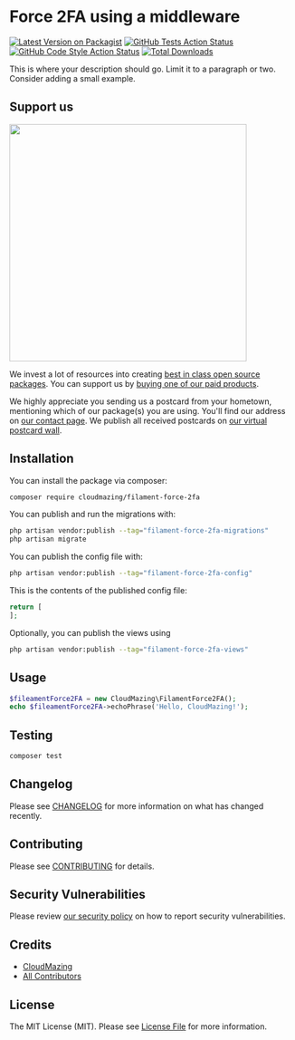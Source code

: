 # Force 2FA using a middleware

[![Latest Version on Packagist](https://img.shields.io/packagist/v/cloudmazing/filament-force-2fa.svg?style=flat-square)](https://packagist.org/packages/cloudmazing/filament-force-2fa)
[![GitHub Tests Action Status](https://img.shields.io/github/workflow/status/cloudmazing/filament-force-2fa/run-tests?label=tests)](https://github.com/cloudmazing/filament-force-2fa/actions?query=workflow%3Arun-tests+branch%3Amain)
[![GitHub Code Style Action Status](https://img.shields.io/github/workflow/status/cloudmazing/filament-force-2fa/Fix%20PHP%20code%20style%20issues?label=code%20style)](https://github.com/cloudmazing/filament-force-2fa/actions?query=workflow%3A"Fix+PHP+code+style+issues"+branch%3Amain)
[![Total Downloads](https://img.shields.io/packagist/dt/cloudmazing/filament-force-2fa.svg?style=flat-square)](https://packagist.org/packages/cloudmazing/filament-force-2fa)

This is where your description should go. Limit it to a paragraph or two. Consider adding a small example.

## Support us

[<img src="https://github-ads.s3.eu-central-1.amazonaws.com/filament-force-2fa.jpg?t=1" width="419px" />](https://spatie.be/github-ad-click/filament-force-2fa)

We invest a lot of resources into creating [best in class open source packages](https://spatie.be/open-source). You can support us by [buying one of our paid products](https://spatie.be/open-source/support-us).

We highly appreciate you sending us a postcard from your hometown, mentioning which of our package(s) you are using. You'll find our address on [our contact page](https://spatie.be/about-us). We publish all received postcards on [our virtual postcard wall](https://spatie.be/open-source/postcards).

## Installation

You can install the package via composer:

```bash
composer require cloudmazing/filament-force-2fa
```

You can publish and run the migrations with:

```bash
php artisan vendor:publish --tag="filament-force-2fa-migrations"
php artisan migrate
```

You can publish the config file with:

```bash
php artisan vendor:publish --tag="filament-force-2fa-config"
```

This is the contents of the published config file:

```php
return [
];
```

Optionally, you can publish the views using

```bash
php artisan vendor:publish --tag="filament-force-2fa-views"
```

## Usage

```php
$fileamentForce2FA = new CloudMazing\FilamentForce2FA();
echo $fileamentForce2FA->echoPhrase('Hello, CloudMazing!');
```

## Testing

```bash
composer test
```

## Changelog

Please see [CHANGELOG](CHANGELOG.md) for more information on what has changed recently.

## Contributing

Please see [CONTRIBUTING](CONTRIBUTING.md) for details.

## Security Vulnerabilities

Please review [our security policy](../../security/policy) on how to report security vulnerabilities.

## Credits

- [CloudMazing](https://github.com/WH-CloudMazing)
- [All Contributors](../../contributors)

## License

The MIT License (MIT). Please see [License File](LICENSE.md) for more information.
